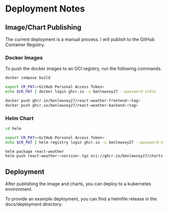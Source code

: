# Deployment Notes

## Image/Chart Publishing

The current deployment is a manual process. I will publish to the GitHub Container Registry.

### Docker Images

To push the docker images to an OCI registry, run the following commands.

``` bash
docker compose build

export CR_PAT=<GitHub Personal Access Token>
echo $CR_PAT | docker login ghcr.io -u benlewsey27 --password-stdin

docker push ghcr.io/benlewsey27/react-weather-frontend:<tag>
docker push ghcr.io/benlewsey27/react-weather-backend:<tag>
```

### Helm Chart

``` bash
cd helm

export CR_PAT=<GitHub Personal Access Token>
echo $CR_PAT | helm registry login ghcr.io -u benlewsey27 --password-stdin

helm package react-weather
helm push react-weather-<version>.tgz oci://ghcr.io/benlewsey27/charts
```

## Deployment

After publishing the image and charts, you can deploy to a kubernetes environment.

To provide an example deployment, you can find a helmfile release in the docs/deployment directory.

